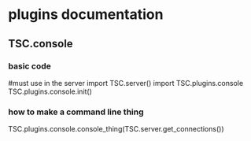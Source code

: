 # plugins documentation

## TSC.console

### basic code
#must use in the server
import TSC.server()
import TSC.plugins.console
TSC.plugins.console.init()

### how to make a command line thing

TSC.plugins.console.console_thing(TSC.server.get_connections())
